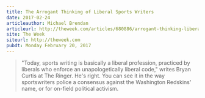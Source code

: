 ```yaml
---
title: The Arrogant Thinking of Liberal Sports Writers
date: 2017-02-24
articleauthor: Michael Brendan
articleurl: http://theweek.com/articles/680886/arrogant-thinking-liberal-sports-writers
site: The Week
siteurl: http://theweek.com
pubdt: Monday February 20, 2017
---
```


> "Today, sports writing is basically a liberal profession, practiced by liberals who enforce an unapologetically liberal code," writes Bryan Curtis at The Ringer. He's right. You can see it in the way sportswriters police a consensus against the Washington Redskins' name, or for on-field political activism.
